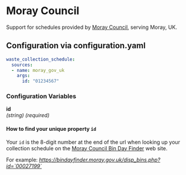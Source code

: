 # Moray Council

Support for schedules provided by [Moray Council](https://www.moray.gov.uk/), serving Moray, UK.

## Configuration via configuration.yaml

```yaml
waste_collection_schedule:
  sources:
  - name: moray_gov_uk
    args:
      id: "01234567"
```

### Configuration Variables

**id**<br>
*(string) (required)*


#### How to find your unique property `id`
Your `id` is the 8-digit number at the end of the url when looking up your collection schedule on the [Moray Council Bin Day Finder](https://bindayfinder.moray.gov.uk/) web site.

For example:  _https://bindayfinder.moray.gov.uk/disp_bins.php?id=`00027199`_

